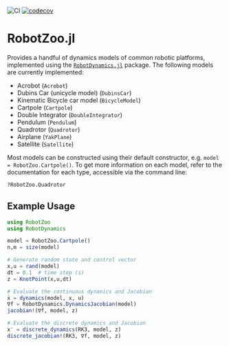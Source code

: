 ![CI](https://github.com/bjack205/RobotZoo.jl/workflows/CI/badge.svg)
[![codecov](https://codecov.io/gh/bjack205/RobotZoo.jl/branch/master/graph/badge.svg)](https://codecov.io/gh/bjack205/RobotZoo.jl)

# RobotZoo.jl

Provides a handful of dynamics models of common robotic platforms, implemented using the 
[`RobotDynamics.jl`](https://github.com/RoboticExplorationLab/RobotDynamics.jl) package. 
The following models are currently implemented:
* Acrobot (`Acrobot`)
* Dubins Car (unicycle model) (`DubinsCar`)
* Kinematic Bicycle car model (`BicycleModel`)
* Cartpole (`Cartpole`)
* Double Integrator (`DoubleIntegrator`)
* Pendulum (`Pendulum`)
* Quadrotor (`Quadrotor`)
* Airplane (`YakPlane`)
* Satellite (`Satellite`)

Most models can be constructed using their default constructor, e.g. `model = RobotZoo.Cartpole()`.
To get more information on each model, refer to the documentation for each type, accessible via the command line:
```julia
?RobotZoo.Quadrotor
```

## Example Usage
```julia
using RobotZoo
using RobotDynamics

model = RobotZoo.Cartpole()
n,m = size(model)

# Generate random state and control vector
x,u = rand(model)
dt = 0.1  # time step (s)
z = KnotPoint(x,u,dt)

# Evaluate the continuous dynamics and Jacobian
ẋ = dynamics(model, x, u)
∇f = RobotDynamics.DynamicsJacobian(model)
jacobian!(∇f, model, z)

# Evaluate the discrete dynamics and Jacobian
x′ = discrete_dynamics(RK3, model, z)
discrete_jacobian!(RK3, ∇f, model, z)
```
